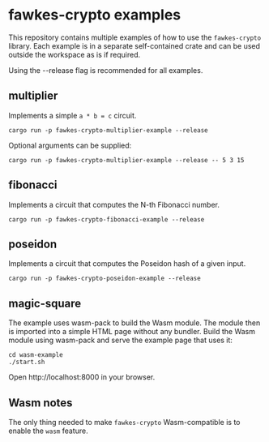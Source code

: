 # fawkes-crypto examples

This repository contains multiple examples of how to use the `fawkes-crypto` library. Each example is in a separate self-contained crate and can be used outside the workspace as is if required.

Using the --release flag is recommended for all examples.

## multiplier
Implements a simple `a * b = c` circuit.
```
cargo run -p fawkes-crypto-multiplier-example --release
```
Optional arguments can be supplied:
```
cargo run -p fawkes-crypto-multiplier-example --release -- 5 3 15
```

## fibonacci
Implements a circuit that computes the N-th Fibonacci number.
```
cargo run -p fawkes-crypto-fibonacci-example --release
```

## poseidon
Implements a circuit that computes the Poseidon hash of a given input.
```
cargo run -p fawkes-crypto-poseidon-example --release
```

## magic-square

The example uses wasm-pack to build the Wasm module. The module then is imported into a simple HTML page without any bundler.
Build the Wasm module using wasm-pack and serve the example page that uses it:
```
cd wasm-example
./start.sh
```
Open http://localhost:8000 in your browser.


## Wasm notes
The only thing needed to make `fawkes-crypto` Wasm-compatible is to enable the `wasm` feature.
